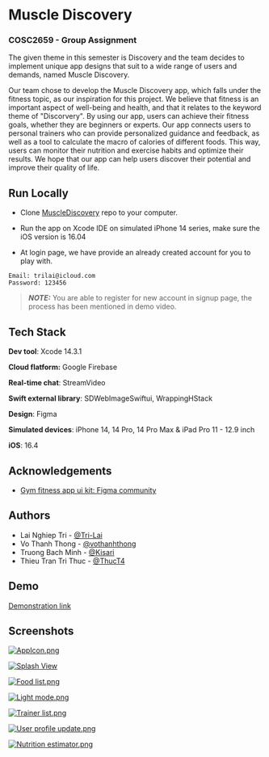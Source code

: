 # Muscle Discovery
### COSC2659 - Group Assignment 

The given theme in this semester is Discovery and the team decides to implement unique app designs that suit to a wide range of users and demands, named Muscle Discovery. 

Our team chose to develop the Muscle Discovery app, which falls under the fitness topic, as our inspiration for this project. We believe that fitness is an important aspect of well-being and health, and that it relates to the keyword theme of "Discorvery". By using our app, users can  achieve their fitness goals, whether they are beginners or experts. Our app connects users to personal trainers who can provide personalized guidance and feedback, as well as a tool to calculate the macro of calories of different foods. This way, users can monitor their nutrition and exercise habits and optimize their results. We hope that our app can help users discover their potential and improve their quality of life.


## Run Locally

* Clone [MuscleDiscovery](https://github.com/ThucT4/MuscleDiscovery) repo to your computer.

* Run the app on Xcode IDE on simulated iPhone 14 series, make sure the iOS version is 16.04

* At login page, we have provide an already created account for you to play with.

```text
Email: trilai@icloud.com
Password: 123456
```
> **_NOTE:_** You are able to register for new account in signup page, the process has been mentioned in demo video.



## Tech Stack

**Dev tool**: Xcode 14.3.1

**Cloud flatform:** Google Firebase

**Real-time chat**: StreamVideo

**Swift external library**: SDWebImageSwiftui, WrappingHStack

**Design**: Figma

**Simulated devices**: iPhone 14, 14 Pro, 14 Pro Max & iPad Pro 11 - 12.9 inch

**iOS**: 16.4
## Acknowledgements
 -  [Gym fitness app ui kit: Figma community](https://www.figma.com/community/file/1096744662320428503)
## Authors

- Lai Nghiep Tri - [@Tri-Lai](https://github.com/Tri-Lai)
- Vo Thanh Thong - [@vothanhthong](https://github.com/vothanhthong)
- Truong Bach Minh - [@Kisari](https://github.com/Kisari)
- Thieu Tran Tri Thuc - [@ThucT4](https://github.com/ThucT4)


## Demo
[Demonstration link](https://rmiteduau-my.sharepoint.com/:v:/g/personal/s3799602_rmit_edu_vn/ERAKsYto659FoRIvzJ8IjGkBKVlswZokEHQ19IXhgF5D3A?nav=eyJyZWZlcnJhbEluZm8iOnsicmVmZXJyYWxBcHAiOiJPbmVEcml2ZUZvckJ1c2luZXNzIiwicmVmZXJyYWxBcHBQbGF0Zm9ybSI6IldlYiIsInJlZmVycmFsTW9kZSI6InZpZXciLCJyZWZlcnJhbFZpZXciOiJNeUZpbGVzTGlua0RpcmVjdCJ9fQ&e=Ae6f9e)

## Screenshots
[![AppIcon.png](https://i.postimg.cc/HL7zBWqC/6500064f3b1735-76527113-Processed-1.png)](https://postimg.cc/2qrn5YjH)

[![Splash View](https://i.postimg.cc/Jh8rrxbD/splash-view.png)](https://postimg.cc/xXsDgKpn)

[![Food list.png](https://i.postimg.cc/L4g06pv7/filter.png)](https://postimg.cc/NLYxpZ37)

[![Light mode.png](https://i.postimg.cc/cCDJbnj9/settings-light.png)](https://postimg.cc/H8yHJVTX)

[![Trainer list.png](https://i.postimg.cc/0Nf1nqhZ/trainer-list.png)](https://postimg.cc/3ydqrz8D)

[![User profile update.png](https://i.postimg.cc/Dyrh0s5t/update-avatar.png)](https://postimg.cc/7fZdQ5FV)

[![Nutrition estimator.png](https://i.postimg.cc/bNNgSfRp/within-calo-range.png)](https://postimg.cc/8s9Mx330)
